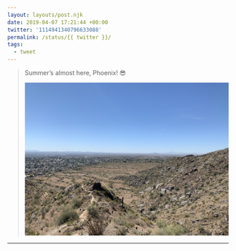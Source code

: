 ```yaml
---
layout: layouts/post.njk
date: 2019-04-07 17:21:44 +00:00
twitter: '1114941340796633088'
permalink: /status/{{ twitter }}/
tags: 
  - tweet
---
```


> Summer’s almost here, Phoenix! 😎 
> 
> ![A view of south Phoenix suburbs and blue, clear skies from the desert hills of South Mountain.](/img/1114941340796633088-D3kRPLnU0AEcSdH.jpg)


---
